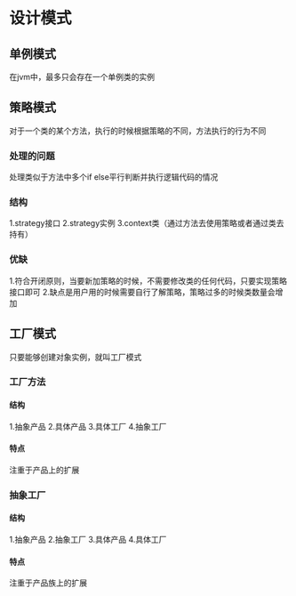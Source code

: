 # 设计模式
## 单例模式
在jvm中，最多只会存在一个单例类的实例

## 策略模式
对于一个类的某个方法，执行的时候根据策略的不同，方法执行的行为不同

### 处理的问题
处理类似于方法中多个if else平行判断并执行逻辑代码的情况

### 结构
1.strategy接口
2.strategy实例
3.context类（通过方法去使用策略或者通过类去持有）

### 优缺
1.符合开闭原则，当要新加策略的时候，不需要修改类的任何代码，只要实现策略接口即可
2.缺点是用户用的时候需要自行了解策略，策略过多的时候类数量会增加

## 工厂模式
只要能够创建对象实例，就叫工厂模式

### 工厂方法
#### 结构
1.抽象产品
2.具体产品
3.具体工厂
4.抽象工厂

#### 特点
注重于产品上的扩展

### 抽象工厂
#### 结构
1.抽象产品
2.抽象工厂
3.具体产品
4.具体工厂

#### 特点
注重于产品族上的扩展
